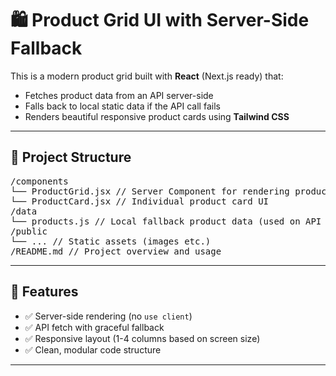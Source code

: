 # 🛍️ Product Grid UI with Server-Side Fallback

This is a modern product grid built with **React** (Next.js ready) that:
- Fetches product data from an API server-side
- Falls back to local static data if the API call fails
- Renders beautiful responsive product cards using **Tailwind CSS**

---

## 📁 Project Structure
<pre>
/components
└── ProductGrid.jsx // Server Component for rendering product grid
└── ProductCard.jsx // Individual product card UI
/data
└── products.js // Local fallback product data (used on API failure)
/public
└── ... // Static assets (images etc.)
/README.md // Project overview and usage
</pre>


---

## 🚀 Features

- ✅ Server-side rendering (no `use client`)
- ✅ API fetch with graceful fallback
- ✅ Responsive layout (1-4 columns based on screen size)
- ✅ Clean, modular code structure

---
